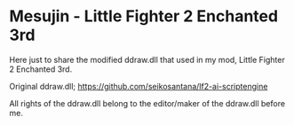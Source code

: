 # Mesujin - Little Fighter 2 Enchanted 3rd

Here just to share the modified ddraw.dll that used in my mod, Little Fighter 2 Enchanted 3rd.

Original ddraw.dll; https://github.com/seikosantana/lf2-ai-scriptengine

All rights of the ddraw.dll belong to the editor/maker of the ddraw.dll before me.
